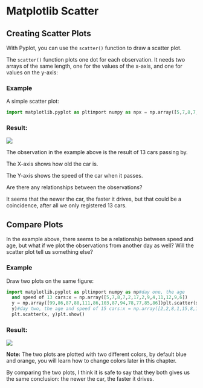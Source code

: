 
Matplotlib Scatter
==================


Creating Scatter Plots
----------------------


With Pyplot, you can use the `scatter()` function 
to draw a scatter plot.


The `scatter()` function plots one dot for 
each observation. It needs two arrays of the same length, one for the values of 
the x-axis, and one for values on the y-axis:



### Example


A simple scatter plot:



```python
import matplotlib.pyplot as pltimport numpy as npx = np.array([5,7,8,7,2,17,2,9,4,11,12,9,6])y = np.array([99,86,87,88,111,86,103,87,94,78,77,85,86])plt.scatter(x, y)plt.show()

```

### Result:


![](img_matplotlib_scatter.png)



The observation in the example above is the result of 13 cars passing by.


The X-axis shows how old the car is.


The Y-axis shows the speed of the car when it passes.


Are there any relationships between the observations?


It seems that the newer the car, the faster it drives, but that could be a coincidence, after all we only registered 13 cars.


Compare Plots
-------------


In the example above, there seems to be a relationship between speed and age,
but what if we plot the observations from another day as well?
Will the scatter plot tell us something else?



### Example


Draw two plots on the same figure:



```python
import matplotlib.pyplot as pltimport numpy as np#day one, the age 
  and speed of 13 cars:x = np.array([5,7,8,7,2,17,2,9,4,11,12,9,6])
  y = np.array([99,86,87,88,111,86,103,87,94,78,77,85,86])plt.scatter(x, 
  y)#day two, the age and speed of 15 cars:x = np.array([2,2,8,1,15,8,12,9,7,3,11,4,7,14,12])y = np.array([100,105,84,105,90,99,90,95,94,100,79,112,91,80,85])
  plt.scatter(x, y)plt.show()
```

### Result:


![](img_matplotlib_scatter_compare.png)




**Note:** The two plots are plotted with two different colors, by default blue and orange, you will learn how to change colors later in this chapter.



By comparing the two plots, I think it is safe to say that they both gives us the same conclusion: the newer the car, the faster it drives.


